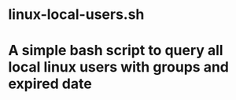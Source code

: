 # linux-local-users.sh
# A simple bash script to query all local linux users with groups and expired date
